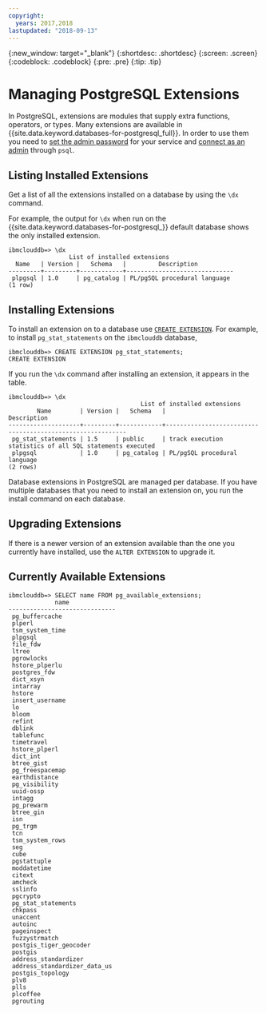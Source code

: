 ```yaml
---
copyright:
  years: 2017,2018
lastupdated: "2018-09-13"
---
```


{:new_window: target="_blank"}
{:shortdesc: .shortdesc}
{:screen: .screen}
{:codeblock: .codeblock}
{:pre: .pre}
{:tip: .tip}

# Managing PostgreSQL Extensions

In PostgreSQL, extensions are modules that supply extra functions, operators, or types. Many extensions are available in {{site.data.keyword.databases-for-postgresql_full}}. In order to use them you need to [set the admin password]() for your service and [connect as an admin]() through `psql`.

## Listing Installed Extensions

Get a list of all the extensions installed on a database by using the `\dx` command.

For example, the output for `\dx` when run on the {{site.data.keyword.databases-for-postgresql_}} default database shows the only installed extension.
```
ibmclouddb=> \dx
                 List of installed extensions
  Name   | Version |   Schema   |         Description
---------+---------+------------+------------------------------
 plpgsql | 1.0     | pg_catalog | PL/pgSQL procedural language
(1 row)
```

## Installing Extensions

To install an extension on to a database use [`CREATE EXTENSION`](https://www.postgresql.org/docs/current/static/sql-createextension.html). For example, to install `pg_stat_statements` on the `ibmclouddb` database, 

```
ibmclouddb=> CREATE EXTENSION pg_stat_statements;
CREATE EXTENSION
```

If you run the `\dx` command after installing an extension, it appears in the table.
```
ibmclouddb=> \dx
                                     List of installed extensions
        Name        | Version |   Schema   |                        Description
--------------------+---------+------------+-----------------------------------------------------------
 pg_stat_statements | 1.5     | public     | track execution statistics of all SQL statements executed
 plpgsql            | 1.0     | pg_catalog | PL/pgSQL procedural language
(2 rows)
```

Database extensions in PostgreSQL are managed per database. If you have multiple databases that you need to install an extension on, you run the install command on each database.

## Upgrading Extensions

If there is a newer version of an extension available than the one you currently have installed, use the `ALTER EXTENSION` to upgrade it.

## Currently Available Extensions
```
ibmclouddb=> SELECT name FROM pg_available_extensions;
             name
------------------------------
 pg_buffercache
 plperl
 tsm_system_time
 plpgsql
 file_fdw
 ltree
 pgrowlocks
 hstore_plperlu
 postgres_fdw
 dict_xsyn
 intarray
 hstore
 insert_username
 lo
 bloom
 refint
 dblink
 tablefunc
 timetravel
 hstore_plperl
 dict_int
 btree_gist
 pg_freespacemap
 earthdistance
 pg_visibility
 uuid-ossp
 intagg
 pg_prewarm
 btree_gin
 isn
 pg_trgm
 tcn
 tsm_system_rows
 seg
 cube
 pgstattuple
 moddatetime
 citext
 amcheck
 sslinfo
 pgcrypto
 pg_stat_statements
 chkpass
 unaccent
 autoinc
 pageinspect
 fuzzystrmatch
 postgis_tiger_geocoder
 postgis
 address_standardizer
 address_standardizer_data_us
 postgis_topology
 plv8
 plls
 plcoffee
 pgrouting
 ```